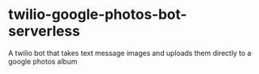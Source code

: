 # twilio-google-photos-bot-serverless
A twilio bot that takes text message images and uploads them directly to a google photos album
